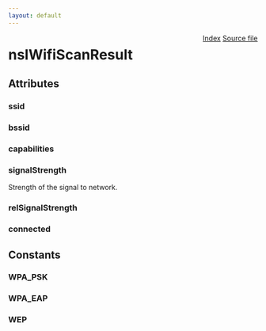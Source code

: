 ```yaml
---
layout: default
---
```

<div class='links' style='float:right'><a href="../index.html">Index</a>
<a href="http://dxr.mozilla.org/mozilla-central/source/dom/wifi/nsIWifi.idl">Source file</a>
</div>

# nsIWifiScanResult #

## Attributes ##

### ssid ###

### bssid ###

### capabilities ###

### signalStrength ###
  
Strength of the signal to network.  
  

### relSignalStrength ###

### connected ###

## Constants ##

### WPA_PSK ###

### WPA_EAP ###

### WEP ###
